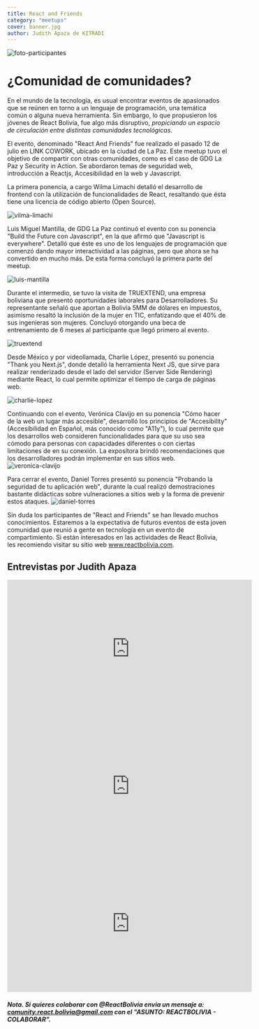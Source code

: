 ```yaml
---
title: React and Friends
category: "meetups"
cover: banner.jpg
author: Judith Apaza de KITRADI
---
```

![foto-participantes](./all.jpg)

# ¿Comunidad de comunidades?

En el mundo de la tecnología, es usual encontrar eventos de apasionados que se reúnen en torno a un lenguaje de programación, una temática común o alguna nueva herramienta. Sin embargo, lo que propusieron los jóvenes de React Bolivia, fue algo más disruptivo, *propiciando un espacio de circulación entre distintas comunidades tecnológicas.*

El evento, denominado "React And Friends" fue realizado el pasado 12 de julio en LINK COWORK, ubicado en la ciudad de La Paz. Este meetup tuvo el objetivo de compartir con otras comunidades, como es el caso de GDG La Paz y Security in Action. Se abordaron temas de seguridad web, introducción a Reactjs, Accesibilidad en la web y Javascript.

La primera ponencia, a cargo Wilma Limachi detalló el desarrollo de frontend con la utilización de funcionalidades de React, resaltando que ésta tiene una licencia de código abierto (Open Source). 

![vilma-limachi](./vilma.JPG) 

Luis Miguel Mantilla, de GDG La Paz continuó el evento con su ponencia "Build the Future con Javascript", en la que afirmó que "Javascript is everywhere". Detalló que éste es uno de los lenguajes de programación que comenzó dando mayor interactividad a las páginas, pero que ahora se ha convertido en mucho más. De esta forma concluyó la primera parte del meetup. 

![luis-mantilla](./luis.JPG) 

Durante el intermedio, se tuvo la visita de TRUEXTEND, una empresa boliviana que presentó oportunidades laborales para Desarrolladores. Su representante señaló que aportan a Bolivia 5MM de dólares en impuestos, asimismo resaltó la inclusión de la mujer en TIC, enfatizando que el 40% de sus ingenieras son mujeres. Concluyó otorgando una beca de entrenamiento de 6 meses al participante que llegó primero al evento. 

![truextend](./true.JPG) 

Desde México y por videollamada, Charlie López, presentó su ponencia "Thank you Next.js", donde detalló la herramienta Next JS, que sirve para realizar renderizado desde el lado del servidor (Server Side Rendering) mediante React, lo cual permite optimizar el tiempo de carga de páginas web. 

![charlie-lopez](./charlie.png) 

Continuando con el evento, Verónica Clavijo en su ponencia "Cómo hacer de la web un lugar más accesible", desarrolló los principios de "Accesibility" (Accesibilidad en Español, más conocido como "A11y"), lo cual permite que los desarrollos web consideren funcionalidades para que su uso sea cómodo para personas con capacidades diferentes o con ciertas limitaciones de en su conexión. La expositora brindó recomendaciones que los desarrolladores podrán implementar en sus sitios web. 
![veronica-clavijo](./vero.JPG) 

Para cerrar el evento, Daniel Torres presentó su ponencia "Probando la seguridad de tu aplicación web", durante la cual realizó demostraciones bastante didácticas sobre vulneraciones a sitios web y la forma de prevenir estos ataques. 
![daniel-torres](./dani.JPG) 

Sin duda los participantes de "React and Friends" se han llevado muchos conocimientos. Estaremos a la expectativa de futuros eventos de esta joven comunidad que reunió a gente en tecnología en un evento de compartimiento. Si están interesados en las actividades de React Bolivia, les recomiendo visitar su sitio web www.reactbolivia.com. 

## Entrevistas por Judith Apaza

<iframe width="560" height="315" src="https://www.youtube.com/embed/K20xy61q_fY" frameborder="0" allow="accelerometer; autoplay; encrypted-media; gyroscope; picture-in-picture" allowfullscreen></iframe>

<iframe width="560" height="315" src="https://www.youtube.com/embed/QMr8a4sxAvE" frameborder="0" allow="accelerometer; autoplay; encrypted-media; gyroscope; picture-in-picture" allowfullscreen></iframe>

<iframe width="560" height="315" src="https://www.youtube.com/embed/_HQDInCtSMg" frameborder="0" allow="accelerometer; autoplay; encrypted-media; gyroscope; picture-in-picture" allowfullscreen></iframe>

##### Nota. Si quieres colaborar con @ReactBolivia envia un mensaje a: **comunity.react.bolivia@gmail.com** con el "ASUNTO: REACTBOLIVIA - COLABORAR".

